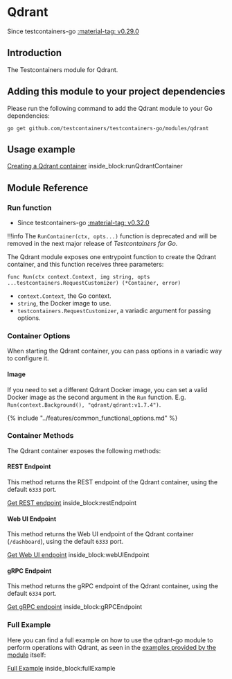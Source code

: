 # Qdrant

Since testcontainers-go <a href="https://github.com/testcontainers/testcontainers-go/releases/tag/v0.29.0"><span class="tc-version">:material-tag: v0.29.0</span></a>

## Introduction

The Testcontainers module for Qdrant.

## Adding this module to your project dependencies

Please run the following command to add the Qdrant module to your Go dependencies:

```
go get github.com/testcontainers/testcontainers-go/modules/qdrant
```

## Usage example

<!--codeinclude-->
[Creating a Qdrant container](../../modules/qdrant/examples_test.go) inside_block:runQdrantContainer
<!--/codeinclude-->

## Module Reference

### Run function

- Since testcontainers-go <a href="https://github.com/testcontainers/testcontainers-go/releases/tag/v0.32.0"><span class="tc-version">:material-tag: v0.32.0</span></a>

!!!info
    The `RunContainer(ctx, opts...)` function is deprecated and will be removed in the next major release of _Testcontainers for Go_.

The Qdrant module exposes one entrypoint function to create the Qdrant container, and this function receives three parameters:

```golang
func Run(ctx context.Context, img string, opts ...testcontainers.RequestCustomizer) (*Container, error)
```

- `context.Context`, the Go context.
- `string`, the Docker image to use.
- `testcontainers.RequestCustomizer`, a variadic argument for passing options.

### Container Options

When starting the Qdrant container, you can pass options in a variadic way to configure it.

#### Image

If you need to set a different Qdrant Docker image, you can set a valid Docker image as the second argument in the `Run` function.
E.g. `Run(context.Background(), "qdrant/qdrant:v1.7.4")`.

{% include "../features/common_functional_options.md" %}

### Container Methods

The Qdrant container exposes the following methods:

#### REST Endpoint

This method returns the REST endpoint of the Qdrant container, using the default `6333` port.

<!--codeinclude-->
[Get REST endpoint](../../modules/qdrant/qdrant_test.go) inside_block:restEndpoint
<!--/codeinclude-->

#### Web UI Endpoint

This method returns the Web UI endpoint of the Qdrant container (`/dashboard`), using the default `6333` port.

<!--codeinclude-->
[Get Web UI endpoint](../../modules/qdrant/qdrant_test.go) inside_block:webUIEndpoint
<!--/codeinclude-->

#### gRPC Endpoint

This method returns the gRPC endpoint of the Qdrant container, using the default `6334` port.

<!--codeinclude-->
[Get gRPC endpoint](../../modules/qdrant/qdrant_test.go) inside_block:gRPCEndpoint
<!--/codeinclude-->

### Full Example

Here you can find a full example on how to use the qdrant-go module to perform operations with Qdrant, as seen in the [examples provided by the module](https://github.com/qdrant/go-client/blob/76db566382ed656a920fa273db1a58eec2417dcd/examples/main.go#L1) itself:

<!--codeinclude-->
[Full Example](../../modules/qdrant/examples_test.go) inside_block:fullExample
<!--/codeinclude-->